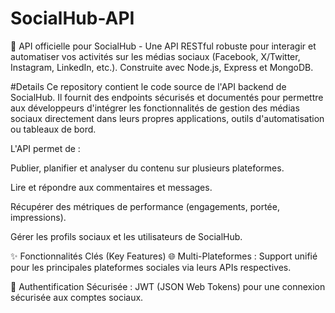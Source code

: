 # SocialHub-API
🚀 API officielle pour SocialHub - Une API RESTful robuste pour interagir et automatiser vos activités sur les médias sociaux (Facebook, X/Twitter, Instagram, LinkedIn, etc.). Construite avec Node.js, Express et MongoDB.

#Details
Ce repository contient le code source de l'API backend de SocialHub. Il fournit des endpoints sécurisés et documentés pour permettre aux développeurs d'intégrer les fonctionnalités de gestion des médias sociaux directement dans leurs propres applications, outils d'automatisation ou tableaux de bord.

L'API permet de :

Publier, planifier et analyser du contenu sur plusieurs plateformes.

Lire et répondre aux commentaires et messages.

Récupérer des métriques de performance (engagements, portée, impressions).

Gérer les profils sociaux et les utilisateurs de SocialHub.

✨ Fonctionnalités Clés (Key Features)
🌐 Multi-Plateformes : Support unifié pour les principales plateformes sociales via leurs APIs respectives.

🔐 Authentification Sécurisée : JWT (JSON Web Tokens) pour une connexion sécurisée aux comptes sociaux.
